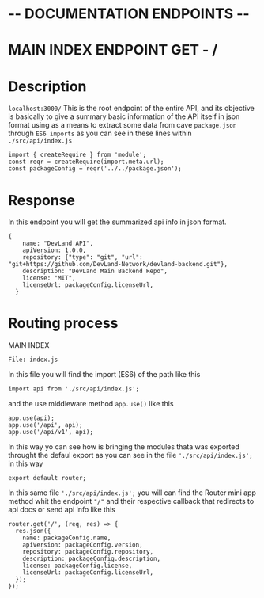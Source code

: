 # -- DOCUMENTATION ENDPOINTS --

# MAIN INDEX ENDPOINT  GET - /

# Description

```localhost:3000/```
This is the root endpoint of the entire API, and its objective is basically to give a summary basic information of the API itself in json format using as a means to extract some data from cave ```package.json``` through ```ES6 imports``` as you can see in these lines within ```./src/api/index.js```
```
import { createRequire } from 'module';
const reqr = createRequire(import.meta.url);
const packageConfig = reqr('../../package.json');
```

# Response

In this endpoint you will get the summarized api info in json format.
```
{
    name: "DevLand API",
    apiVersion: 1.0.0,
    repository: {"type": "git", "url": "git+https://github.com/DevLand-Network/devland-backend.git"},
    description: "DevLand Main Backend Repo",
    license: "MIT",
    licenseUrl: packageConfig.licenseUrl,
  }
```

# Routing process

MAIN INDEX



```File: index.js```

In this file you will find the import (ES6) of the path like this
```
import api from './src/api/index.js';
```

and the use middleware method ```app.use()``` like this
```
app.use(api);
app.use('/api', api);
app.use('/api/v1', api);
```

In this way yo can see how is bringing the modules thata was exported throught the defaul export as you can see in the file ```'./src/api/index.js';``` in this way
```
export default router;
```

In this same file ```'./src/api/index.js';``` you will can find the Router mini app method whit the endpoint ```"/"``` and their respective callback that redirects to api docs or send api info like this

```
router.get('/', (req, res) => {
  res.json({
    name: packageConfig.name,
    apiVersion: packageConfig.version,
    repository: packageConfig.repository,
    description: packageConfig.description,
    license: packageConfig.license,
    licenseUrl: packageConfig.licenseUrl,
  });
});
```

